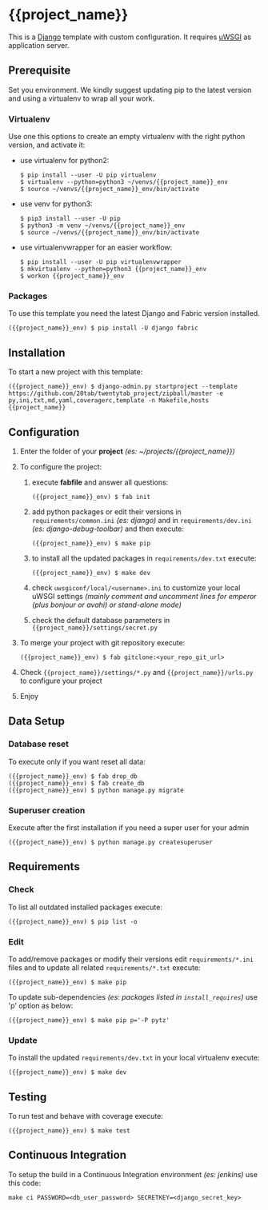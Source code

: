 {{project_name}}
================

This is a [Django](https://docs.djangoproject.com/en/{{docs_version}}/) template with custom configuration. It requires [uWSGI](https://uwsgi-docs.readthedocs.io/en/latest/) as application server.

## Prerequisite

Set you environment. We kindly suggest updating pip to the latest version and using a virtualenv  to wrap all your work.

### Virtualenv

Use one this options to create an empty virtualenv with the right python version, and activate it:

* use virtualenv for python2:
  ```shell
  $ pip install --user -U pip virtualenv
  $ virtualenv --python=python3 ~/venvs/{{project_name}}_env
  $ source ~/venvs/{{project_name}}_env/bin/activate
  ```

* use venv for python3:
  ```shell
  $ pip3 install --user -U pip
  $ python3 -m venv ~/venvs/{{project_name}}_env
  $ source ~/venvs/{{project_name}}_env/bin/activate
  ```

* use virtualenvwrapper for an easier workflow:
  ```shell
  $ pip install --user -U pip virtualenvwrapper
  $ mkvirtualenv --python=python3 {{project_name}}_env
  $ workon {{project_name}}_env
  ```

### Packages

To use this template you need the latest Django and Fabric version installed.

```shell
({{project_name}}_env) $ pip install -U django fabric
```

## Installation

To start a new project with this template:

```shell
({{project_name}}_env) $ django-admin.py startproject --template https://github.com/20tab/twentytab_project/zipball/master -e py,ini,txt,md,yaml,coveragerc,template -n Makefile,hosts {{project_name}}
```

## Configuration

1. Enter the folder of your **project** *(es: ~/projects/{{project_name}})*

2. To configure the project:

   1. execute **fabfile** and answer all questions:

      ```shell
      ({{project_name}}_env) $ fab init
      ```

   2. add python packages or edit their versions in `requirements/common.ini` *(es: django)* and in `requirements/dev.ini` *(es: django-debug-toolbar)* and then execute:

      ```shell
      ({{project_name}}_env) $ make pip
      ```
    
   3. to install all the updated packages in `requirements/dev.txt` execute:

      ```shell
      ({{project_name}}_env) $ make dev
      ```

   4. check `uwsgiconf/local/<username>.ini` to customize your local uWSGI settings
      *(mainly comment and uncomment lines for emperor (plus bonjour or avahi) or stand-alone mode)*

   5. check the default database parameters in `{{project_name}}/settings/secret.py`

3. To merge your project with git repository execute:

   ```shell
   ({{project_name}}_env) $ fab gitclone:<your_repo_git_url>
   ```

4. Check `{{project_name}}/settings/*.py` and `{{project_name}}/urls.py` to configure your project

5. Enjoy

## Data Setup

### Database reset

To execute only if you want reset all data:

```shell
({{project_name}}_env) $ fab drop_db
({{project_name}}_env) $ fab create_db
({{project_name}}_env) $ python manage.py migrate
```

### Superuser creation

Execute after the first installation if you need a super user for your admin

```shell
({{project_name}}_env) $ python manage.py createsuperuser
```

## Requirements

### Check 

To list all outdated installed packages execute:

```shell
({{project_name}}_env) $ pip list -o
```

### Edit

To add/remove packages or modify their versions edit `requirements/*.ini` files and to update all related `requirements/*.txt` execute:

```shell
({{project_name}}_env) $ make pip
```

To update sub-dependencies *(es: packages listed in `install_requires`)* use 'p' option as below:

```shell
({{project_name}}_env) $ make pip p='-P pytz'
```

### Update

To install the updated `requirements/dev.txt` in your local virtualenv execute:

```shell
({{project_name}}_env) $ make dev
```

## Testing

To run test and behave with coverage execute:

```shell
({{project_name}}_env) $ make test
```

## Continuous Integration

To setup the build in a Continuous Integration environment *(es: jenkins)* use this code:

```shell
make ci PASSWORD=<db_user_password> SECRETKEY=<django_secret_key>
```
